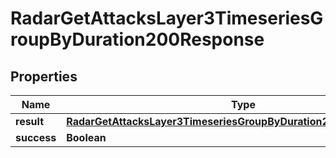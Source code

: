 

# RadarGetAttacksLayer3TimeseriesGroupByDuration200Response


## Properties

| Name | Type | Description | Notes |
|------------ | ------------- | ------------- | -------------|
|**result** | [**RadarGetAttacksLayer3TimeseriesGroupByDuration200ResponseResult**](RadarGetAttacksLayer3TimeseriesGroupByDuration200ResponseResult.md) |  |  |
|**success** | **Boolean** |  |  |



